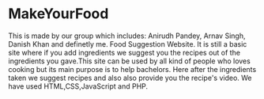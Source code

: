 # MakeYourFood
This is made by our group which includes:
Anirudh Pandey,
Arnav Singh,
Danish Khan and definetly me.
Food Suggestion Website.
It is still a basic site where if you add ingredients we suggest you the recipes out of the ingredients you gave.This site can be used by all kind of people who loves cooking but its main purpose is to help bachelors.
Here after the ingredients taken we suggest recipes and also also provide you the recipe's video.
We have used HTML,CSS,JavaScript and PHP.
